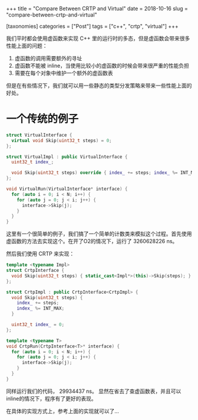 +++
title = "Compare Between CRTP and Virtual"
date = 2018-10-16
slug = "compare-between-crtp-and-virtual"

[taxonomies]
categories =  ["Post"]
tags = ["c++", "crtp", "virtual"]
+++

我们平时都会使用虚函数来实现 C++ 里的运行时的多态，但是虚函数会带来很多性能上面的问题：
1. 虚函数的调用需要额外的寻址
2. 虚函数不能被 inline，当使用比较小的虚函数的时候会带来很严重的性能负担
3. 需要在每个对象中维护一个额外的虚函数表

但是在有些情况下，我们就可以用一些静态的类型分发策略来带来一些性能上面的好处。

# 一个传统的例子
```c++
struct VirtualInterface {
  virtual void Skip(uint32_t steps) = 0;
};

struct VirtualImpl : public VirtualInterface {
  uint32_t index_;

  void Skip(uint32_t steps) override { index_ += steps; index_ %= INT_MAX; }
};

void VirtualRun(VirtualInterface* interface) {
  for (auto i = 0; i < N; i++) {
    for (auto j = 0; j < i; j++) {
      interface->Skip(j);
    }
  }
}
```
这里有一个很简单的例子，我们搞了一个简单的计数类来模拟这个过程。首先使用虚函数的方法去实现这个。在开了O2的情况下，运行了 3260628226 ns。

然后我们使用 CRTP 来实现：
```c++
template <typename Impl>
struct CrtpInterface {
  void Skip(uint32_t steps) { static_cast<Impl*>(this)->Skip(steps); }
};

struct CrtpImpl : public CrtpInterface<CrtpImpl> {
  void Skip(uint32_t steps) {
    index_ += steps;
    index_ %= INT_MAX;
  }

  uint32_t index_ = 0;
};

template <typename T>
void CrtpRun(CrtpInterface<T>* interface) {
  for (auto i = 0; i < N; i++) {
    for (auto j = 0; j < i; j++) {
      interface->Skip(j);
    }
  }
}
```
同样运行我们的代码， 29934437 ns。
显然在省去了查虚函数表，并且可以inline的情况下，程序有了更好的表现。

在具体的实现方式上，参考上面的实现就可以了…